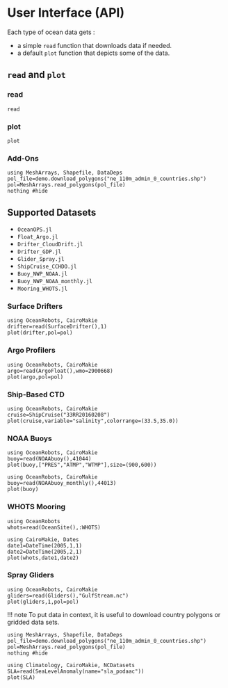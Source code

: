 # User Interface (API)

Each type of ocean data gets :

- a simple `read` function that downloads data if needed.
- a default `plot` function that depicts some of the data.

## `read` and `plot`

### read

```@docs
read
```

### plot

```@docs
plot
```

### Add-Ons

```@example ex1
using MeshArrays, Shapefile, DataDeps
pol_file=demo.download_polygons("ne_110m_admin_0_countries.shp")
pol=MeshArrays.read_polygons(pol_file)
nothing #hide
```

## Supported Datasets

- `OceanOPS.jl`
- `Float_Argo.jl`
- `Drifter_CloudDrift.jl`
- `Drifter_GDP.jl`
- `Glider_Spray.jl`
- `ShipCruise_CCHDO.jl`
- `Buoy_NWP_NOAA.jl`
- `Buoy_NWP_NOAA_monthly.jl`
- `Mooring_WHOTS.jl`

### Surface Drifters

```@example ex1
using OceanRobots, CairoMakie
drifter=read(SurfaceDrifter(),1)
plot(drifter,pol=pol)
```

### Argo Profilers

```@example ex1
using OceanRobots, CairoMakie
argo=read(ArgoFloat(),wmo=2900668)
plot(argo,pol=pol)
```

### Ship-Based CTD

```@example ex1
using OceanRobots, CairoMakie
cruise=ShipCruise("33RR20160208")
plot(cruise,variable="salinity",colorrange=(33.5,35.0))
```

### NOAA Buoys

```@example ex1
using OceanRobots, CairoMakie
buoy=read(NOAAbuoy(),41044)
plot(buoy,["PRES","ATMP","WTMP"],size=(900,600))
```

```@example ex1
using OceanRobots, CairoMakie
buoy=read(NOAAbuoy_monthly(),44013)
plot(buoy)
```

### WHOTS Mooring

```@example ex1
using OceanRobots
whots=read(OceanSite(),:WHOTS)

using CairoMakie, Dates
date1=DateTime(2005,1,1)
date2=DateTime(2005,2,1)
plot(whots,date1,date2)
```

### Spray Gliders

```@example ex1
using OceanRobots, CairoMakie
gliders=read(Gliders(),"GulfStream.nc")
plot(gliders,1,pol=pol)
```

!!! note
    To put data in context, it is useful to download country polygons or gridded data sets.

```@example ex1
using MeshArrays, Shapefile, DataDeps
pol_file=demo.download_polygons("ne_110m_admin_0_countries.shp")
pol=MeshArrays.read_polygons(pol_file)
nothing #hide
```

```@example ex1
using Climatology, CairoMakie, NCDatasets
SLA=read(SeaLevelAnomaly(name="sla_podaac"))
plot(SLA)
```

